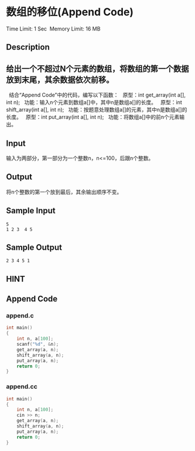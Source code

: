 # 数组的移位(Append Code)
Time Limit: 1 Sec  Memory Limit: 16 MB


## Description
给出一个不超过N个元素的数组，将数组的第一个数据放到末尾，其余数据依次前移。
 
-----------------------------------------------------------------------------
 
结合“Append Code”中的代码，编写以下函数：
 
原型：int get_array(int a[], int n);
 
功能：输入n个元素到数组a[]中，其中n是数组a[]的长度。
 
原型：int shift_array(int a[], int n);
 
功能：按题意处理数组a[]的元素，其中n是数组a[]的长度。
 
原型：int put_array(int a[], int n);
 
功能：将数组a[]中的前n个元素输出。


## Input
输入为两部分，第一部分为一个整数n，n<=100，后跟n个整数。


## Output
将n个整数的第一个放到最后，其余输出顺序不变。


## Sample Input
```
5
1 2 3  4 5

```
## Sample Output
```
2 3 4 5 1
```

## HINT


## Append Code
### append.c
```c
int main()
{
    int n, a[100];
    scanf("%d", &n);
    get_array(a, n);
    shift_array(a, n);
    put_array(a, n);
    return 0;
}

```
### append.cc
```cpp
int main()
{
    int n, a[100];
    cin >> n;
    get_array(a, n);
    shift_array(a, n);
    put_array(a, n);
    return 0;
}

```

